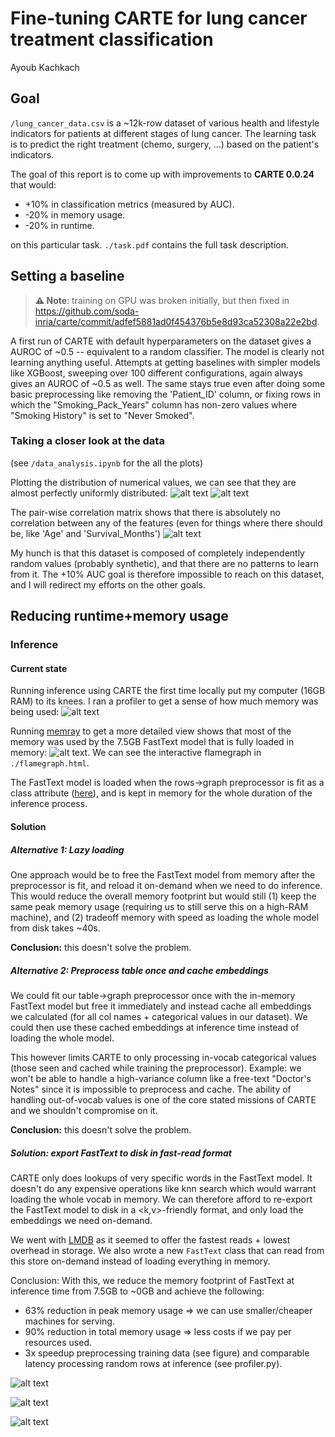 # Fine-tuning CARTE for lung cancer treatment classification

Ayoub Kachkach

## Goal

`/lung_cancer_data.csv` is a ~12k-row dataset of various health and lifestyle indicators for patients at different stages of lung cancer. The learning task is to predict the right treatment (chemo, surgery, ...) based on the patient's indicators.

The goal of this report is to come up with improvements to **CARTE 0.0.24** that would:

- +10% in classification metrics (measured by AUC).
- -20% in memory usage.
- -20% in runtime.

on this particular task. `./task.pdf` contains the full task description.

## Setting a baseline

> **⚠️ Note**: training on GPU was broken initially, but then fixed in https://github.com/soda-inria/carte/commit/adfef5881ad0f454376b5e8d93ca52308a22e2bd.

A first run of CARTE with default hyperparameters on the dataset gives a AUROC of ~0.5 -- equivalent to a random classifier. The model is clearly not learning anything useful. Attempts at getting baselines with simpler models like XGBoost, sweeping over 100 different configurations, again always gives an AUROC of ~0.5 as well. The same stays true even after doing some basic preprocessing like removing the 'Patient_ID' column, or fixing rows in which the "Smoking_Pack_Years" column has non-zero values where "Smoking History" is set to "Never Smoked".

### Taking a closer look at the data

(see `/data_analysis.ipynb` for the all the plots)

Plotting the distribution of numerical values, we can see that they are almost perfectly uniformly distributed:
![alt text](artifacts/dist1.png)
![alt text](artifacts/dist2.png)

The pair-wise correlation matrix shows that there is absolutely no correlation between any of the features (even for things where there should be, like 'Age' and 'Survival_Months')
![alt text](artifacts/correlation.png)

My hunch is that this dataset is composed of completely independently random values (probably synthetic), and that there are no patterns to learn from it. The +10% AUC goal is therefore impossible to reach on this dataset, and I will redirect my efforts on the other goals.

## Reducing runtime+memory usage

### Inference

#### Current state

Running inference using CARTE the first time locally put my computer (16GB RAM) to its knees. I ran a profiler to get a sense of how much memory was being used:
![alt text](artifacts/ram_plot_before.png)

Running [memray](https://github.com/bloomberg/memray) to get a more detailed view shows that most of the memory was used by the 7.5GB FastText model that is fully loaded in memory:
![alt text](artifacts/flamegraph.png).
We can see the interactive flamegraph in `./flamegraph.html`.

The FastText model is loaded when the rows->graph preprocessor is fit as a class attribute ([here](https://github.com/soda-inria/carte/blob/adfef5881ad0f454376b5e8d93ca52308a22e2bd/carte_ai/src/carte_table_to_graph.py#L223)), and is kept in memory for the whole duration of the inference process.

#### Solution

##### **Alternative 1: Lazy loading**

One approach would be to free the FastText model from memory after the preprocessor is fit, and reload it on-demand when we need to do inference. This would reduce the overall memory footprint but would still (1) keep the same peak memory usage (requiring us to still serve this on a high-RAM machine), and (2) tradeoff memory with speed as loading the whole model from disk takes ~40s.

**Conclusion:** this doesn't solve the problem.

##### **Alternative 2: Preprocess table once and cache embeddings**

We could fit our table->graph preprocessor once with the in-memory FastText model but free it immediately and instead cache all embeddings we calculated (for all col names + categorical values in our dataset). We could then use these cached embeddings at inference time instead of loading the whole model.

This however limits CARTE to only processing in-vocab categorical values (those seen and cached while training the preprocessor). Example: we won't be able to handle a high-variance column like a free-text "Doctor's Notes" since it is impossible to preprocess and cache. The ability of handling out-of-vocab values is one of the core stated missions of CARTE and we shouldn't compromise on it.

**Conclusion:** this doesn't solve the problem.

##### **Solution: export FastText to disk in fast-read format**

CARTE only does lookups of very specific words in the FastText model. It doesn't do any expensive operations like knn search which would warrant loading the whole vocab in memory. We can therefore afford to re-export the FastText model to disk in a <k,v>-friendly format, and only load the embeddings we need on-demand.

We went with [LMDB](https://en.wikipedia.org/wiki/Lightning_Memory-Mapped_Database) as it seemed to offer the fastest reads + lowest overhead in storage. We also wrote a new `FastText` class that can read from this store on-demand instead of loading everything in memory.

Conclusion: With this, we reduce the memory footprint of FastText at inference time from 7.5GB to ~0GB and achieve the following:

- 63% reduction in peak memory usage => we can use smaller/cheaper machines for serving.
- 90% reduction in total memory usage => less costs if we pay per resources used.
- 3x speedup preprocessing training data (see figure) and comparable latency processing random rows at inference (see profiler.py).

![alt text](artifacts/inference_ram_disk_vs_mem.png)

![alt text](artifacts/peak_memory.png)

![alt text](artifacts/total_memory.png)
